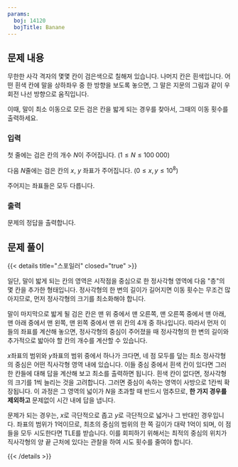 ```yaml
---
params:
  boj: 14120
  bojTitle: Banane
---
```


## 문제 내용

무한한 사각 격자의 몇몇 칸이 검은색으로 칠해져 있습니다. 나머지 칸은 흰색입니다. 어떤 흰색 칸에 말을 상하좌우 중 한 방향을 보도록 놓으면, 그 말은 지문의 그림과 같이 우회전 나선 방향으로 움직입니다.

이때, 말이 최소 이동으로 모든 검은 칸을 밟게 되는 경우를 찾아서, 그때의 이동 횟수를 출력하세요.

### 입력

첫 줄에는 검은 칸의 개수 $N$이 주어집니다. ($1 \le N \le 100\;000$)

다음 $N$줄에는 검은 칸의 $x$, $y$ 좌표가 주어집니다. ($0 \le x, y \le 10^8$)

주어지는 좌표들은 모두 다릅니다.

### 출력

문제의 정답을 출력합니다.

## 문제 풀이

{{< details title="스포일러" closed="true" >}}

일단, 말이 밟게 되는 칸의 영역은 시작점을 중심으로 한 정사각형 영역에 다음 "층"의 몇 칸을 추가한 형태입니다. 정사각형의 한 변의 길이가 길어지면 이동 횟수는 무조건 많아지므로, 먼저 정사각형의 크기를 최소화해야 합니다.

말이 마지막으로 밟게 될 검은 칸은 맨 위 중에서 맨 오른쪽, 맨 오른쪽 중에서 맨 아래, 맨 아래 중에서 맨 왼쪽, 맨 왼쪽 중에서 맨 위 칸의 4개 중 하나입니다. 따라서 먼저 이들의 좌표를 계산해 놓으면,
정사각형의 중심이 주어졌을 때 정사각형의 한 변의 길이와 추가적으로 밟아야 할 칸의 개수를 계산할 수 있습니다.

$x$좌표의 범위와 $y$좌표의 범위 중에서 하나가 크다면, 네 점 모두를 덮는 최소 정사각형의 중심은 어떤 직사각형 영역 내에 있습니다. 이들 중심 중에서 흰색 칸이 있다면 그러한 칸들에 대해 답을 계산해 보고 최소를 출력하면 됩니다.
흰색 칸이 없다면, 정사각형의 크기를 1씩 늘리는 것을 고려합니다. 그러면 중심이 속하는 영역이 사방으로 1칸씩 확장됩니다. 이 과정은 그 영역의 넓이가 $N$을 초과할 때 반드시 멈추므로, **한 가지 경우를 제외하고** 문제없이 시간 내에 답을 냅니다.

문제가 되는 경우는, $x$로 극단적으로 좁고 $y$로 극단적으로 넓거나 그 반대인 경우입니다. 좌표의 범위가 1억이므로, 최초의 중심의 범위의 한 쪽 길이가 대략 1억이 되며, 이 점들을 모두 시도한다면 TLE를 받습니다.
이를 회피하기 위해서는 최적의 중심의 위치가 직사각형의 양 끝 근처에 있다는 관찰을 하여 시도 횟수를 줄여야 합니다.

{{< /details >}}
